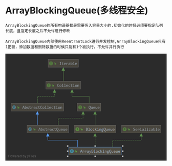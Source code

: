 # ArrayBlockingQueue(多线程安全)

    ArrayBlockingQueue的所有构造器都是需要传入容量大小的.初始化的时候必须要指定队列长度，且指定长度之后不允许进行修改
    
    ArrayBlockingQueue内部使用ReentrantLock进行并发控制,ArrayBlockingQueue只有1把锁，添加数据和删除数据的时候只能有1个被执行，不允许并行执行

![](../../pics/ArrayBlockingQueue继承结构图.png)    